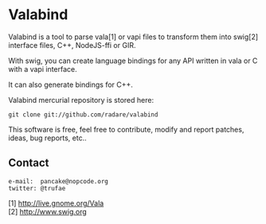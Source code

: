 Valabind
========

Valabind is a tool to parse vala[1] or vapi files to transform
them into swig[2] interface files, C++, NodeJS-ffi or GIR.

With swig, you can create language bindings for any API
written in vala or C with a vapi interface.

It can also generate bindings for C++.

Valabind mercurial repository is stored here:

    git clone git://github.com/radare/valabind

This software is free, feel free to contribute, modify and
report patches, ideas, bug reports, etc..


Contact
-------
    e-mail:  pancake@nopcode.org
    twitter: @trufae

[1] http://live.gnome.org/Vala  
[2] http://www.swig.org  
